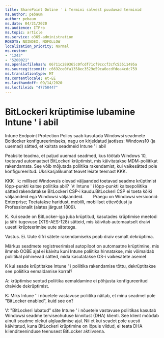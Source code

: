 ```yaml
---
title: SharePoint Online ' i Termini salvest puuduvad terminid
ms.author: pebaum
author: pebaum
ms.date: 04/21/2020
ms.audience: ITPro
ms.topic: article
ms.service: o365-administration
ROBOTS: NOINDEX, NOFOLLOW
localization_priority: Normal
ms.custom:
- "1243"
- "5200021"
ms.openlocfilehash: 06711c289365c0fcdf71cf9cccf3cfc53511495a
ms.sourcegitcommit: c6692ce0fa1358ec3529e59ca0ecdfdea4cdc759
ms.translationtype: MT
ms.contentlocale: et-EE
ms.lasthandoff: 09/14/2020
ms.locfileid: "47750447"
---
```

# <a name="enabling-bitlocker-encryption-with-intune"></a>BitLockeri krüptimise lubamine Intune ' i abil

Intune Endpoint Protection Policy saab kasutada Windowsi seadmete Boitlocker konfigureerimiseks, nagu on kirjeldatud jaotises: Windows10 (ja uuemad) sätted, et kaitsta seadmeid Intune ' i abil

Peaksite teadma, et paljud uuemad seadmed, kus töötab Windows 10, toetavad automaatset BitLockeri krüptimist, mis käivitatakse MDM-poliitikat rakendamata. See võib mõjutada poliitika rakendamist, kui vaikesätted pole konfigureeritud. Üksikasjalikumat teavet leiate teemast KKK.


KKK   k: millised Windowsis olevad väljaanded toetavad seadme krüptimist lõpp-punkti kaitse poliitika abil?
 V: Intune ' i lõpp-punkti kaitsepoliitika sätted rakendatakse BitLockeri CSP-i kaudu.BitLockeri CSP ei toeta kõiki väljaandeid ega Windowsi väljaandeid. 
      Praegu on Windowsi versioonid: Enterprise; Toetatakse haridust, mobiili, mobiilset ettevõtlust ja Professionalit (alates järgust 1809).




K. Kui seade on BitLocker-iga juba krüptitud, kasutades krüptimise meetodi ja šifri tugevuse (XTS-AES-128) sätteid, mis käivitab automaatselt draivi uuesti krüpteerimise uute sätetega.

Vastus. Ei. Uute šifri sätete rakendamiseks peab draiv esmalt dekrüptima.

Märkus seadmete registreerimisel autopiloot on automaatne krüptimine, mis ilmneb OOBE ajal ei käivitu kuni Intune poliitika hinnatakse, mis võimaldab poliitikal põhinevad sätted, mida kasutatakse OS-i vaikesätete asemel




K kui seade krüptitakse Intune ' i poliitika rakendamise tõttu, dekrüptitakse see poliitika eemaldamise korral?

A: krüptimise seotud poliitika eemaldamine ei põhjusta konfigureeritud draivide dekrüptimist.




K: Miks Intune ' i nõuetele vastavuse poliitika näitab, et minu seadmel pole "BitLocker enabled", kuid see on?

V: "BitLockeri lubatud" säte Intune ' i nõuetele vastavuse poliitikas kasutab Windowsi seadme terviseohutuse kinnitust (DHA) klienti. See klient mõõdab ainult seadme olekut alglaadimise ajal. Nii et kui seadet pole uuesti käivitatud, kuna BitLockeri krüptimine on lõpule viidud, ei teata DHA klienditeeninduse teenusest BitLocker aktiivsena.